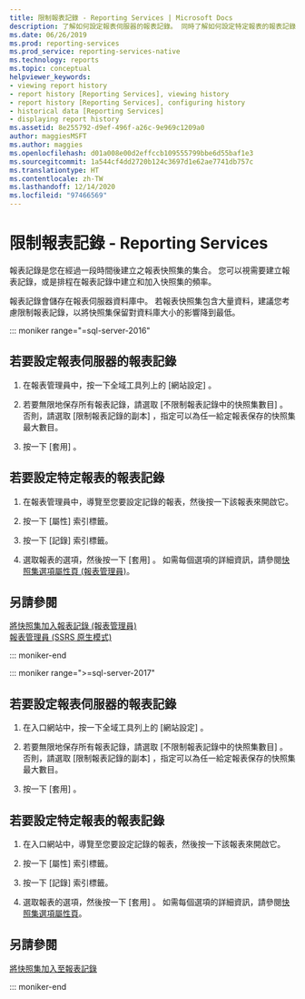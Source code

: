 ```yaml
---
title: 限制報表記錄 - Reporting Services | Microsoft Docs
description: 了解如何設定報表伺服器的報表記錄。 同時了解如何設定特定報表的報表記錄。
ms.date: 06/26/2019
ms.prod: reporting-services
ms.prod_service: reporting-services-native
ms.technology: reports
ms.topic: conceptual
helpviewer_keywords:
- viewing report history
- report history [Reporting Services], viewing history
- report history [Reporting Services], configuring history
- historical data [Reporting Services]
- displaying report history
ms.assetid: 8e255792-d9ef-496f-a26c-9e969c1209a0
author: maggiesMSFT
ms.author: maggies
ms.openlocfilehash: d01a008e00d2effccb109555799bbe6d55baf1e3
ms.sourcegitcommit: 1a544cf4dd2720b124c3697d1e62ae7741db757c
ms.translationtype: HT
ms.contentlocale: zh-TW
ms.lasthandoff: 12/14/2020
ms.locfileid: "97466569"
---
```

# <a name="limit-report-history---reporting-services"></a>限制報表記錄 - Reporting Services
  報表記錄是您在經過一段時間後建立之報表快照集的集合。 您可以視需要建立報表記錄，或是排程在報表記錄中建立和加入快照集的頻率。  
  
 報表記錄會儲存在報表伺服器資料庫中。 若報表快照集包含大量資料，建議您考慮限制報表記錄，以將快照集保留對資料庫大小的影響降到最低。  

::: moniker range="=sql-server-2016"
  
## <a name="to-configure-report-history-for-a-report-server"></a>若要設定報表伺服器的報表記錄  
  
1.  在報表管理員中，按一下全域工具列上的 [網站設定]  。  
  
2.  若要無限地保存所有報表記錄，請選取 [不限制報表記錄中的快照集數目]  。 否則，請選取 [限制報表記錄的副本]  ，指定可以為任一給定報表保存的快照集最大數目。  
  
3.  按一下 [套用]  。  
  
## <a name="to-configure-report-history-for-a-specific-report"></a>若要設定特定報表的報表記錄  
  
1.  在報表管理員中，導覽至您要設定記錄的報表，然後按一下該報表來開啟它。  
  
2.  按一下 [屬性]  索引標籤。  
  
3.  按一下 [記錄]  索引標籤。  
  
4.  選取報表的選項，然後按一下 [套用]  。 如需每個選項的詳細資訊，請參閱[快照集選項屬性頁 &#40;報表管理員&#41;](/previous-versions/sql/sql-server-2016/ms189952(v=sql.130))。  
  
## <a name="see-also"></a>另請參閱  
 [將快照集加入報表記錄 &#40;報表管理員&#41;](../../reporting-services/report-server/add-a-snapshot-to-report-history-report-manager.md)   
 [報表管理員 &#40;SSRS 原生模式&#41;](../web-portal-ssrs-native-mode.md)  

::: moniker-end

::: moniker range=">=sql-server-2017"

## <a name="to-configure-report-history-for-a-report-server"></a>若要設定報表伺服器的報表記錄  
  
1.  在入口網站中，按一下全域工具列上的 [網站設定]  。  
  
2.  若要無限地保存所有報表記錄，請選取 [不限制報表記錄中的快照集數目]  。 否則，請選取 [限制報表記錄的副本]  ，指定可以為任一給定報表保存的快照集最大數目。  
  
3.  按一下 [套用]  。  
  
## <a name="to-configure-report-history-for-a-specific-report"></a>若要設定特定報表的報表記錄  
  
1.  在入口網站中，導覽至您要設定記錄的報表，然後按一下該報表來開啟它。  
  
2.  按一下 [屬性]  索引標籤。  
  
3.  按一下 [記錄]  索引標籤。  
  
4.  選取報表的選項，然後按一下 [套用]  。 如需每個選項的詳細資訊，請參閱[快照集選項屬性頁](/previous-versions/sql/sql-server-2016/ms189952(v=sql.130))。  
  
## <a name="see-also"></a>另請參閱  
 [將快照集加入至報表記錄](../../reporting-services/report-server/add-a-snapshot-to-report-history-report-manager.md)   

::: moniker-end
